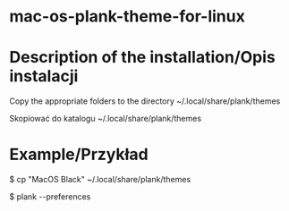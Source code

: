 # mac-os-plank-theme-for-linux
# Description of the installation/Opis instalacji
Copy the appropriate folders to the directory ~/.local/share/plank/themes

Skopiować do katalogu ~/.local/share/plank/themes
# Example/Przykład
$ cp "MacOS Black" ~/.local/share/plank/themes

$ plank --preferences
